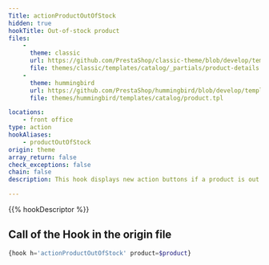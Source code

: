 ```yaml
---
Title: actionProductOutOfStock
hidden: true
hookTitle: Out-of-stock product
files:
    -
      theme: classic
      url: https://github.com/PrestaShop/classic-theme/blob/develop/templates/catalog/_partials/product-details.tpl
      file: themes/classic/templates/catalog/_partials/product-details.tpl
    -
      theme: hummingbird
      url: https://github.com/PrestaShop/hummingbird/blob/develop/templates/catalog/product.tpl
      file: themes/hummingbird/templates/catalog/product.tpl

locations:
    - front office
type: action
hookAliases:
    - productOutOfStock 
origin: theme
array_return: false
check_exceptions: false
chain: false
description: This hook displays new action buttons if a product is out of stock

---
```


{{% hookDescriptor %}}

## Call of the Hook in the origin file

```php
{hook h='actionProductOutOfStock' product=$product}
```
